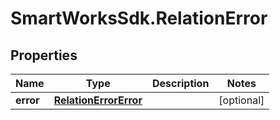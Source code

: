 # SmartWorksSdk.RelationError

## Properties

Name | Type | Description | Notes
------------ | ------------- | ------------- | -------------
**error** | [**RelationErrorError**](RelationErrorError.md) |  | [optional] 


